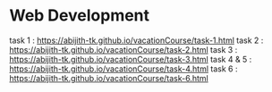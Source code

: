 # Web Development 

task 1 : https://abijith-tk.github.io/vacationCourse/task-1.html
task 2 : https://abijith-tk.github.io/vacationCourse/task-2.html
task 3 : https://abijith-tk.github.io/vacationCourse/task-3.html
task 4 & 5 : https://abijith-tk.github.io/vacationCourse/task-4.html
task 6 : https://abijith-tk.github.io/vacationCourse/task-6.html  